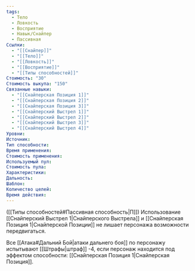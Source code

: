```yaml
---
tags:
  - Тело
  - Ловкость
  - Восприятие
  - Навык/Снайпер
  - Пассивная
Ссылки:
  - "[[Снайпер]]"
  - "[[Тело]]"
  - "[[Ловкость]]"
  - "[[Восприятие]]"
  - "[[Типы способностей]]"
Стоимость: "30"
Стоимость выкупа: "150"
Связанные навыки:
  - "[[Снайперская Позиция 1]]"
  - "[[Снайперская Позиция 2]]"
  - "[[Снайперская Позиция 3]]"
  - "[[Снайперский Выстрел 1]]"
  - "[[Снайперский Выстрел 2]]"
  - "[[Снайперский Выстрел 3]]"
  - "[[Снайперский Выстрел 4]]"
Уровни:
Источник:
Тип способности:
Время применения:
Стоимость применения:
Используемый пул:
Стоимость пула:
Характеристики:
Дальность:
Шаблон:
Количество целей:
Время действия:
---
```

([[Типы способностей#Пассивная способность|П]]) Использование [[Снайперский Выстрел 1|Снайперского Выстрела]] и [[Снайперская Позиция 1|Снайперской Позиции]] не лишает персонажа возможности передвигаться. 

Все [[Атака#Дальний Бой|атаки дальнего боя]] по персонажу испытывают [[Штрафы|штраф]] -4, если персонаж находится под эффектом способности: [[Снайперская Позиция 1|Снайперская Позиция]]. 